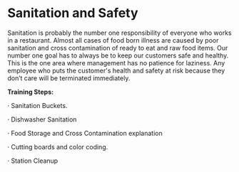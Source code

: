 # Sanitation and Safety

Sanitation is probably the number one responsibility of everyone who works in a restaurant. Almost all cases of food born illness are caused by poor sanitation and cross contamination of ready to eat and raw food items. Our number one goal has to always be to keep our customers safe and healthy. This is the one area where management has no patience for laziness. Any employee who puts the customer's health and safety at risk because they don’t care will be terminated immediately.      

**Training Steps:**

·         Sanitation Buckets.

·         Dishwasher Sanitation

·         Food Storage and Cross Contamination explanation

·         Cutting boards and color coding.

·         Station Cleanup

